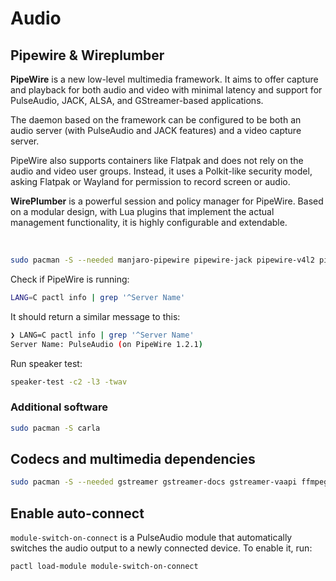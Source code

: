 # Audio

## Pipewire & Wireplumber

**PipeWire** is a new low-level multimedia framework. It aims to offer capture and playback for both audio and video with minimal latency and support for PulseAudio, JACK, ALSA, and
GStreamer-based applications.

The daemon based on the framework can be configured to be both an audio server (with PulseAudio and JACK features) and a video capture server.

PipeWire also supports containers like Flatpak and does not rely on the audio and video user groups. Instead, it uses a Polkit-like security model, asking Flatpak or Wayland for
permission to record screen or audio.

**WirePlumber** is a powerful session and policy manager for PipeWire. Based on a modular design, with Lua plugins that implement the actual management functionality, it is highly
configurable and extendable.

<br/>

```Bash
sudo pacman -S --needed manjaro-pipewire pipewire-jack pipewire-v4l2 pipewire-docs wireplumber
```

Check if PipeWire is running:

```Bash
LANG=C pactl info | grep '^Server Name'
```

It should return a similar message to this:

```Bash
❯ LANG=C pactl info | grep '^Server Name'
Server Name: PulseAudio (on PipeWire 1.2.1)
```

Run speaker test:

```Bash
speaker-test -c2 -l3 -twav
```

### Additional software

```Bash
sudo pacman -S carla
```


## Codecs and multimedia dependencies

```Bash
sudo pacman -S --needed gstreamer gstreamer-docs gstreamer-vaapi ffmpegthumbnailer vorbis-tools gst-libav ffmpeg gst-plugins-bad gst-plugins-base gst-plugins-good gst-plugins-ugly libde265 openh264 x264 x265 ffmpeg4.4 ffmpegthumbs giflib lib32-giflib libpng lib32-libpng libldap lib32-libldap gnutls lib32-gnutls mpg123 lib32-mpg123 openal lib32-openal v4l-utils lib32-v4l-utils libpulse lib32-libpulse libgpg-error lib32-libgpg-error alsa-plugins lib32-alsa-plugins alsa-lib lib32-alsa-lib libjpeg-turbo lib32-libjpeg-turbo sqlite lib32-sqlite libxcomposite lib32-libxcomposite libxinerama lib32-libxinerama libgcrypt lib32-libgcrypt ncurses lib32-ncurses ocl-icd lib32-ocl-icd libxslt lib32-xslt libva lib32-libva gtk3 lib32-gtk3 gst-plugins-base-libs lib32-gst-plugins-base-libs vulkan-icd-loader lib32-vulkan-icd-loader mc vifm aspell cdrtools glew lib32-dbus-glib lib32-freeglut lib32-glew lib32-gtk2 lib32-imlib2 lib32-libappindicator-gtk2 lib32-libcaca lib32-libcurl-compat lib32-libcurl-gnutls lib32-libdbusmenu-glib lib32-libdbusmenu-gtk2 lib32-libid3tag lib32-libidn11 lib32-libindicator-gtk2 lib32-libjpeg6-turbo lib32-libmikmod lib32-libmodplug lib32-libnm lib32-libpng12 lib32-librtmp0 lib32-libtheora lib32-libtiff lib32-libudev0-shim lib32-libvpx lib32-libwebp lib32-openssl lib32-pipewire lib32-sdl lib32-sdl2_image lib32-sdl2_mixer lib32-sdl2_ttf lib32-sdl_image lib32-sdl_mixer lib32-sdl_ttf lib32-smpeg libcurl-compat libcurl-gnutls libdbusmenu-gtk2 libgcrypt15 libidn11 libindicator-gtk2 libjpeg6-turbo librtmp0 libtiff4 libudev0-shim libvpx openssl opusfile sdl2_image sdl2_mixer sdl2_ttf sdl_image sdl_mixer sdl_ttf smpeg
```

## Enable auto-connect

`module-switch-on-connect` is a PulseAudio module that automatically switches the audio output to a newly connected device. To enable it, run:

```Bash
pactl load-module module-switch-on-connect
```
